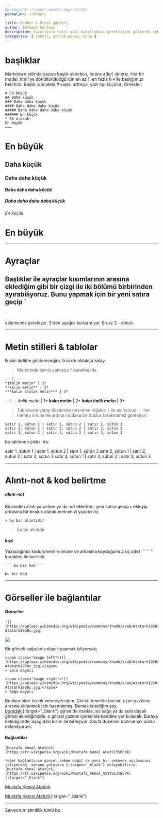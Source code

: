 ```yaml
---
#permalink: /:year/:month/:day/:title/
permalink: /rehber/

title: Rehber & Örnek gönderi
author: Berkant Korkmaz
description: Yazarların nasıl yazı hazırlaması gerektiğini gösteren rehber.
categories: [ jekyll, github-pages, blog ]
---
```

başlıklar
===

Markdown stilinde yazıya başlık eklerken, önüne ```#```(ler) ekleriz. Her bir model, html'ye dönültürüldüğü için en az 1, en fazla 6 ```#``` ile başlığımızı belirtiriz. Başlık önündeki # sayısı arttıkça, yazı tipi küçülür. Örnekler:

```
# En büyük
## Daha küçük
### Daha daha küçük
#### Daha daha daha küçük
##### Daha daha daha daha küçük
###### En küçük
* Ek olarak;
En büyük
===
```

# En büyük
## Daha küçük
### Daha daha küçük
#### Daha daha daha küçük
##### Daha daha daha daha küçük
###### En küçük

En büyük
===

---

Ayraçlar
===

Başlıklar ile ayraçlar kısımlarının arasına eklediğim gibi bir çizgi ile iki bölümü birbirinden ayırabiliyoruz. Bunu yapmak için bir yeni satıra geçip
`
---
`

eklememiz gerekiyor. 3'den aşağısı kurtarmıyor. En az 3 - olmalı.

---

Metin stilleri & tablolar
===
İkisini birlikte göstereceğim. İkisi de oldukça kolay.

> Metinlerde işimiz yalnızca * karakteri ile.

```
-- | --
*italik metin* | 1*	
**kalın metin** | 2*
***kalın italik metin*** | 3*
```

 -- | --
*italik metin* | 1*	
**kalın metin** | 2*
***kalın italik metin*** | 3*

> Tablolarda yatay düzlemde nesneleri-öğeleri ```|``` ile ayırıyoruz. ```|``` 'nin hemen önüne ve ardına mutlaka bir boşluk bırakmamız gerekiyor.

``` 
satır 1, sütun 1 | satır 1, sütun 2 | satır 1, sütün 3
satır 2, sütun 1 | satır 2, sütun 2 | satır 2, sütun 3
satır 3, sütun 1 | satır 3, sütun 2 | satır 3, sütun 3
```

bu tablonun çıktısı da: 

satır 1, sütun 1 | satır 1, sütun 2 | satır 1, sütün 3
satır 2, sütun 1 | satır 2, sütun 2 | satır 2, sütun 3
satır 3, sütun 1 | satır 3, sütun 2 | satır 3, sütun 3

---

Alıntı-not & kod belirtme
===
##### alıntı-not
Birisinden alıntı yaparken ya da not eklerken, yeni satıra geçip ```>``` ekleyip arkasına bir boşluk atarak metnimizi yazabiliriz.

```> bu bir alıntıdır```
> bu bir alıntıdır

#### kod
Yazacağımız kodun/metnin önüne ve arkasına koyduğumuz üç adet ```````" karakteri ile belirtilir.

```
``` bu bir kod ```
```

``` bu bir kod ```

---

Görseller ile bağlantılar
===

#### Görseller

```
![](https://upload.wikimedia.org/wikipedia/commons/thumb/a/a8/Ataturk1930s.jpg/220px-Ataturk1930s.jpg)
```

![](https://upload.wikimedia.org/wikipedia/commons/thumb/a/a8/Ataturk1930s.jpg/220px-Ataturk1930s.jpg)

Bir görseli sağa/sola dayalı yapmak istiyorsak;

```
<span class="image left">![](https://upload.wikimedia.org/wikipedia/commons/thumb/a/a8/Ataturk1930s.jpg/220px-Ataturk1930s.jpg)</span>
> Sola dayalı

<span class="image right">![](https://upload.wikimedia.org/wikipedia/commons/thumb/a/a8/Ataturk1930s.jpg/220px-Ataturk1930s.jpg)</span>
> Sağa dayalı
```
Bunlara birer örnek vermeyeceğim. Çünkü temelde bunlar, uzun yazıların arasına eklenmek için hazırlanmış. Demek istediğim şey, [buradaki](https://i2.wp.com/www.yahyagungor.net/wp-content/uploads/2015/04/9.-S%C4%B1n%C4%B1f-Tarih-dersi-Biryay-Kitap-Cevaplar%C4%B1-sayfa-206.jpg){:target="_blank"} görselde nasılsa, siz sağa ya da sola dayalı görsel eklediğinizde, o görsel yazının içerisinde kendine yer bulacak. Buraya eklediğimde, aşağıdaki kısım ile birleşiyor. Sayfa düzenini bozmamak adına eklemiyorum.


#### Bağlantılar

```
[Mustafa Kemal Atatürk](https://tr.wikipedia.org/wiki/Mustafa_Kemal_Atat%C3%BCrk)

*eğer bağlantının güncel sekme değil de yeni bir sekmede açılmasını istiyorsak, sonuna yalnızca {:target="_blank"} ekleyebiliriz.
[Mustafa Kemal Atatürk](https://tr.wikipedia.org/wiki/Mustafa_Kemal_Atat%C3%BCrk){:target="_blank"}

```

[Mustafa Kemal Atatürk](https://tr.wikipedia.org/wiki/Mustafa_Kemal_Atat%C3%BCrk)

[Mustafa Kemal Atatürk](https://tr.wikipedia.org/wiki/Mustafa_Kemal_Atat%C3%BCrk){:target="_blank"}

---

Sanıyorum şimdilik tümü bu.

